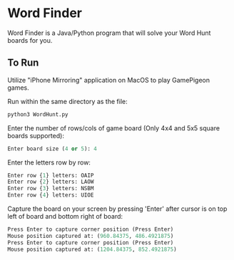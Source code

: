 # Word Finder
Word Finder is a Java/Python program that will solve your Word Hunt boards for you.

## To Run
Utilize "iPhone Mirroring" application on MacOS to play GamePigeon games.

Run within the same directory as the file: 
``` Python
python3 WordHunt.py
```

Enter the number of rows/cols of game board (Only 4x4 and 5x5 square boards supported):
``` Python
Enter board size (4 or 5): 4
```

Enter the letters row by row:
``` Python
Enter row {1} letters: OAIP
Enter row {2} letters: LAOW
Enter row {3} letters: NSBM
Enter row {4} letters: UIOE
```

Capture the board on your screen by pressing 'Enter' after cursor is on top left of board and bottom right of board:
``` Python
Press Enter to capture corner position (Press Enter)
Mouse position captured at: (960.84375, 486.4921875)
Press Enter to capture corner position (Press Enter)
Mouse position captured at: (1204.84375, 852.4921875)
```
